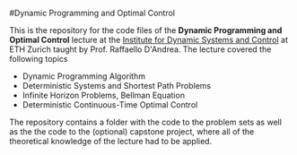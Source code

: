 #Dynamic Programming and Optimal Control

This is the repository for the code files of the **Dynamic Programming and Optimal Control** lecture at the [Institute for Dynamic Systems and Control](https://idsc.ethz.ch) at ETH Zurich taught by Prof. Raffaello D'Andrea. The lecture covered the following topics

- Dynamic Programming Algorithm
- Deterministic Systems and Shortest Path Problems
- Infinite Horizon Problems, Bellman Equation
- Deterministic Continuous-Time Optimal Control

The repository contains a folder with the code to the problem sets as well as the the code to the (optional) capstone project, where all of the theoretical knowledge of the lecture had to be applied. 




